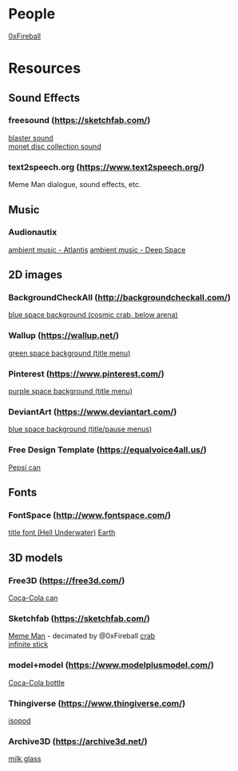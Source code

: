# People

[0xFireball](https://github.com/0xFireball)

# Resources

## Sound Effects

### freesound (https://sketchfab.com/)

[blaster sound](https://freesound.org/people/tutarap/sounds/341956/)  
[monet disc collection sound](https://freesound.org/people/fins/sounds/146723/)

### text2speech.org (https://www.text2speech.org/)

Meme Man dialogue, sound effects, etc.

## Music

### Audionautix

[ambient music - Atlantis](http://audionautix.com/Music/Atlantis.mp3)
[ambient music - Deep Space](http://audionautix.com/Music/DeepSpace.mp3)

## 2D images

### BackgroundCheckAll (http://backgroundcheckall.com/)

[blue space background (cosmic crab, below arena)](http://backgroundcheckall.com/repeating-space-background-9/)

### Wallup (https://wallup.net/)

[green space background (title menu)](https://wallup.net/green-space-artwork-tylercreatesworlds-nebula/)

### Pinterest (https://www.pinterest.com/)

[purple space background (title menu)](https://www.pinterest.com/pin/330592428880149388/)

### DeviantArt (https://www.deviantart.com/)

[blue space background (title/pause menus)](https://www.deviantart.com/heatstroke99/art/Blue-Space-Scape-186499366)

### Free Design Template (https://equalvoice4all.us/)

[Pepsi can](https://equalvoice4all.us/nutrition-labels-template/nutrition-labels-template-stylish-pepsi-can-nutrition-label/)

## Fonts

### FontSpace (http://www.fontspace.com/)

[title font (Hell Underwater)](http://www.fontspace.com/chequered-ink/hell-underwater)
[Earth](https://free3d.com/3d-model/realistic-earth-93942.html)

## 3D models

### Free3D (https://free3d.com/)

[Coca-Cola can](https://free3d.com/3d-model/lata-bonus-76367.html)

### Sketchfab (https://sketchfab.com/)

[Meme Man](https://sketchfab.com/models/3d1f49bc7e6e446fb0d97e98cd40e749) - decimated by @0xFireball
[crab](https://sketchfab.com/models/ba482cf822e84d11950924b79ea8ed5b)  
[infinite stick](https://sketchfab.com/models/ea5ad74839744adeb7126b6d324cfb45)

### model+model (https://www.modelplusmodel.com/)

[Coca-Cola bottle](https://www.modelplusmodel.com/accessories/food/935-coca-cola.html)

### Thingiverse (https://www.thingiverse.com/)

[isopod](https://www.thingiverse.com/thing:1810023)

### Archive3D (https://archive3d.net/)

[milk glass](https://archive3d.net/?a=download&id=20e8b13a)